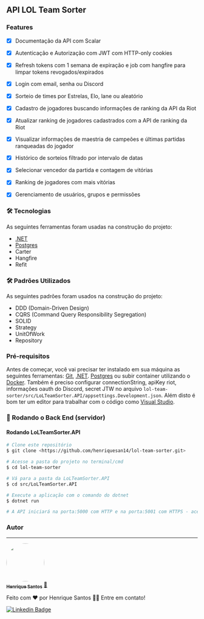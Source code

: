 ﻿## API LOL Team Sorter

### Features

- [x] Documentação da API com Scalar
- [x] Autenticação e Autorização com JWT com HTTP-only cookies
- [x] Refresh tokens com 1 semana de expiração e job com hangfire para limpar tokens revogados/expirados 
- [x] Login com email, senha ou Discord
- [x] Sorteio de times por Estrelas, Elo, lane ou aleatório
- [x] Cadastro de jogadores buscando informações de ranking da API da Riot
- [x] Atualizar ranking de jogadores cadastrados com a API de ranking da Riot
- [x] Visualizar informações de maestria de campeões e últimas partidas ranqueadas do jogador 
- [x] Histórico de sorteios filtrado por intervalo de datas
- [x] Selecionar vencedor da partida e contagem de vitórias
- [x] Ranking de jogadores com mais vitórias
- [x] Gerenciamento de usuários, grupos e permissões


### 🛠 Tecnologias

As seguintes ferramentas foram usadas na construção do projeto:
- [.NET](https://dotnet.microsoft.com/en-us/)
- [Postgres](https://www.postgresql.org/)
- Carter
- Hangfire
- Refit

### 🛠 Padrões Utilizados

As seguintes padrões foram usados na construção do projeto:
- DDD (Domain-Driven Design)
- CQRS (Command Query Responsibility Segregation)
- SOLID
- Strategy
- UnitOfWork
- Repository

### Pré-requisitos

Antes de começar, você vai precisar ter instalado em sua máquina as seguintes ferramentas:
[Git](https://git-scm.com), [.NET](https://dotnet.microsoft.com/en-us/).
[Postgres](https://www.postgresql.org/) ou subir container utilizando o [Docker](https://www.docker.com/).
Também é preciso configurar connectionString, apiKey riot, informações oauth do Discord, secret JTW no arquivo `lol-team-sorter/src/LoLTeamSorter.API/appsettings.Development.json`.
Além disto é bom ter um editor para trabalhar com o código como [Visual Studio](https://visualstudio.microsoft.com/pt-br/downloads/).


### 🎲 Rodando o Back End (servidor)

#### Rodando LoLTeamSorter.API

```bash
# Clone este repositório
$ git clone <https://github.com/henriquesan14/lol-team-sorter.git>

# Acesse a pasta do projeto no terminal/cmd
$ cd lol-team-sorter

# Vá para a pasta da LoLTeamSorter.API
$ cd src/LoLTeamSorter.API

# Execute a aplicação com o comando do dotnet
$ dotnet run

# A API iniciará na porta:5000 com HTTP e na porta:5001 com HTTPS - acesse <http://localhost:5001>
```

### Autor
---

<a href="https://www.linkedin.com/in/henrique-san/">
 <img style="border-radius: 50%;" src="https://avatars.githubusercontent.com/u/33522361?v=4" width="100px;" alt=""/>
 <br />
 <sub><b>Henrique Santos</b></sub></a> <a href="https://www.linkedin.com/in/henrique-san/">🚀</a>


Feito com ❤️ por Henrique Santos 👋🏽 Entre em contato!

[![Linkedin Badge](https://img.shields.io/badge/-Henrique-blue?style=flat-square&logo=Linkedin&logoColor=white&link=https://www.linkedin.com/in/henrique-san/)](https://www.linkedin.com/in/henrique-san/) 
